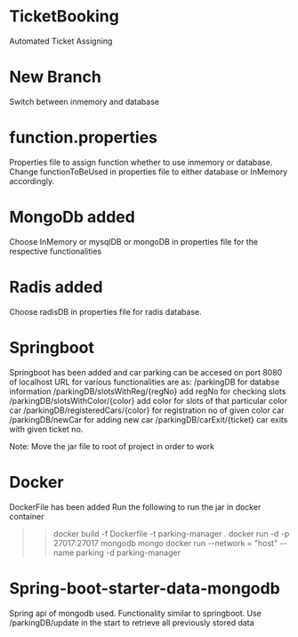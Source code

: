 # TicketBooking
Automated Ticket Assigning
# New Branch
Switch between inmemory and database
# function.properties
Properties file to assign function whether to use inmemory or database.
Change functionToBeUsed in properties file to either database or InMemory accordingly.
# MongoDb added
Choose InMemory or mysqlDB or mongoDB in properties file for the respective functionalities
# Radis added
Choose radisDB in properties file for radis database.
# Springboot
Springboot has been added and car parking can be accesed on port 8080 of localhost
URL for various functionalities are as:
/parkingDB for databse information
/parkingDB/slotsWithReg/{regNo} add regNo for checking slots
/parkingDB/slotsWithColor/{color} add color for slots of that particular color car
/parkingDB/registeredCars/{color} for registration no of given color car
/parkingDB/newCar for adding new car
/parkingDB/carExit/{ticket} car exits with given ticket no.

Note: Move the jar file to root of project in order to work

# Docker
DockerFile has been added
Run the following to run the jar in docker container
>> docker build -f Dockerfile -t parking-manager .
>> docker run -d -p 27017:27017 mongodb mongo 
>> docker run --network = "host" --name parking -d parking-manager 

# Spring-boot-starter-data-mongodb
Spring api of mongodb used. Functionality similar to springboot.
Use /parkingDB/update in the start to retrieve all previously stored data
